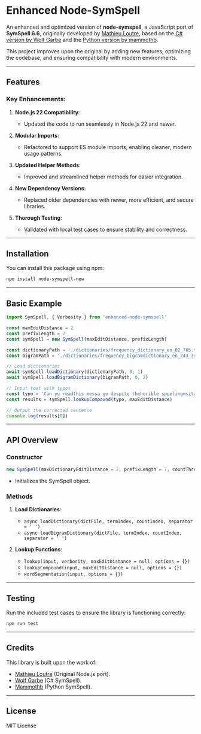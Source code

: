 # Enhanced Node-SymSpell

An enhanced and optimized version of **node-symspell**, a JavaScript port of **SymSpell 6.6**, originally developed by [Mathieu Loutre](https://github.com/MathieuLoutre/node-symspell), based on the [C# version by Wolf Garbe](https://github.com/wolfgarbe/SymSpell) and the [Python version by mammothb](https://github.com/mammothb/symspellpy).

This project improves upon the original by adding new features, optimizing the codebase, and ensuring compatibility with modern environments.

---

## Features

### Key Enhancements:
1. **Node.js 22 Compatibility**:  
   - Updated the code to run seamlessly in Node.js 22 and newer.

2. **Modular Imports**:  
   - Refactored to support ES module imports, enabling cleaner, modern usage patterns.

3. **Updated Helper Methods**:  
   - Improved and streamlined helper methods for easier integration.

4. **New Dependency Versions**:  
   - Replaced older dependencies with newer, more efficient, and secure libraries.

5. **Thorough Testing**:  
   - Validated with local test cases to ensure stability and correctness.

---

## Installation

You can install this package using npm:

```bash
npm install node-symspell-new
```

---

## Basic Example

```javascript
import SymSpell, { Verbosity } from 'enhanced-node-symspell'

const maxEditDistance = 2
const prefixLength = 7
const symSpell = new SymSpell(maxEditDistance, prefixLength)

const dictionaryPath = './dictionaries/frequency_dictionary_en_82_765.txt'
const bigramPath = './dictionaries/frequency_bigramdictionary_en_243_342.txt'

// Load dictionaries
await symSpell.loadDictionary(dictionaryPath, 0, 1)
await symSpell.loadBigramDictionary(bigramPath, 0, 2)

// Input text with typos
const typo = 'Can yu readthis messa ge despite thehorible sppelingmsitakes'
const results = symSpell.lookupCompound(typo, maxEditDistance)

// Output the corrected sentence
console.log(results[0])
```

---

## API Overview

### Constructor

```javascript
new SymSpell(maxDictionaryEditDistance = 2, prefixLength = 7, countThreshold = 1)
```
- Initializes the SymSpell object.

### Methods

1. **Load Dictionaries**:
   - `async loadDictionary(dictFile, termIndex, countIndex, separator = ' ')`
   - `async loadBigramDictionary(dictFile, termIndex, countIndex, separator = ' ')`

2. **Lookup Functions**:
   - `lookup(input, verbosity, maxEditDistance = null, options = {})`
   - `lookupCompound(input, maxEditDistance = null, options = {})`
   - `wordSegmentation(input, options = {})`

---

## Testing

Run the included test cases to ensure the library is functioning correctly:

```bash
npm run test
```

---

## Credits

This library is built upon the work of:
- [Mathieu Loutre](https://github.com/MathieuLoutre/node-symspell) (Original Node.js port).
- [Wolf Garbe](https://github.com/wolfgarbe/SymSpell) (C# SymSpell).
- [Mammothb](https://github.com/mammothb/symspellpy) (Python SymSpell).

---

## License

MIT License
